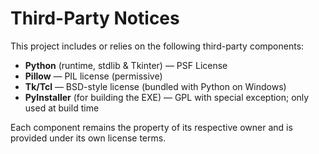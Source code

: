 ﻿# Third-Party Notices

This project includes or relies on the following third-party components:

- **Python** (runtime, stdlib & Tkinter) — PSF License
- **Pillow** — PIL license (permissive)
- **Tk/Tcl** — BSD-style license (bundled with Python on Windows)
- **PyInstaller** (for building the EXE) — GPL with special exception; only used at build time

Each component remains the property of its respective owner and is provided under its own license terms.
